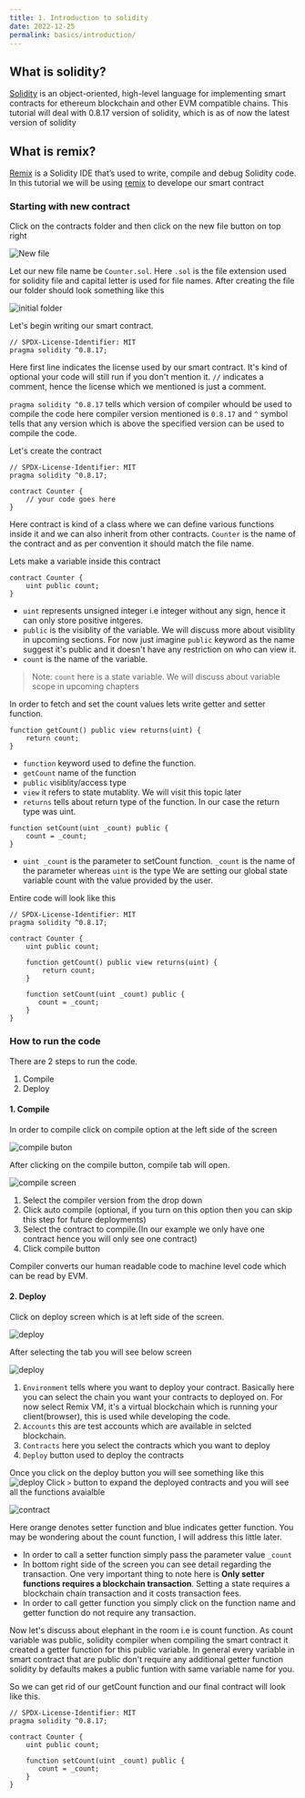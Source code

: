 ```yaml
---
title: 1. Introduction to solidity
date: 2022-12-25
permalink: basics/introduction/
---
```


## What is solidity?

[Solidity](https://docs.soliditylang.org/) is an object-oriented, high-level language for implementing smart contracts for ethereum blockchain and other EVM compatible chains. 
This tutorial will deal with 0.8.17 version of solidity, which is as of now the latest version of solidity

## What is remix?
[Remix](https://remix.ethereum.org/) is a Solidity IDE that’s used to write, compile and debug Solidity code. In this tutorial we will be using [remix](https://remix.ethereum.org/) to develope our smart contract

### Starting with new contract
Click on the contracts folder and then click on the new file button on top right

<img src="../static/new_file.png"
     alt="New file"/>


Let our new file name be `Counter.sol`. Here `.sol` is the file extension used for solidity file and capital letter is used for file names. After creating the file our folder should look something like this

<img src="../static/initial_folder.png"
     alt="initial folder"/>


Let's begin writing our smart contract.

```solidity
// SPDX-License-Identifier: MIT
pragma solidity ^0.8.17;
```

Here first line indicates the license used by our smart contract. It's kind of optional your code will still run if you don't mention it. `//` indicates a comment, hence the license which we mentioned is just a comment. 

`pragma solidity ^0.8.17` tells which version of compiler whould be used to compile the code here compiler version mentioned is `0.8.17` and `^` symbol tells that any version which is above the specified version can be used to compile the code. 


Let's create the contract
```solidity
// SPDX-License-Identifier: MIT
pragma solidity ^0.8.17;

contract Counter {
    // your code goes here
}
```

Here contract is kind of a class where we can define various functions inside it and we can also inherit from other contracts. `Counter` is the name of the contract and as per convention it should match the file name.

Lets make a variable inside this contract
```solidity
contract Counter {
    uint public count;
}
```
+ `uint` represents unsigned integer i.e integer without any sign, hence it can only store positive intgeres.
+ `public` is the visiblity of the variable. We will discuss more about visiblity in upcoming sections. For now just imagine `public` keyword as the name suggest it's public and it doesn't have any restriction on who can view it. 
+ `count` is the name of the variable. 
> Note: `count` here is a state variable. We will discuss about variable scope in upcoming chapters

In order to fetch and set the count values lets write getter and setter function.

```solidity
function getCount() public view returns(uint) {
    return count;
}
```

+ `function` keyword used to define the function.
+ `getCount` name of the function
+ `public` visiblity/access type
+ `view` it refers to state mutablity. We will visit this topic later
+ `returns` tells about return type of the function. In our case the return type was uint.

```solidity
function setCount(uint _count) public {
    count = _count;
}
```

+ `uint _count` is the parameter to setCount function. `_count` is the name of the parameter whereas `uint` is the type
We are setting our global state variable count with the value provided by the user.

Entire code will look like this
```solidity
// SPDX-License-Identifier: MIT
pragma solidity ^0.8.17;

contract Counter {
    uint public count;

    function getCount() public view returns(uint) {
        return count;
    }

    function setCount(uint _count) public {
       count = _count;
    }
}
```

### How to run the code
There are 2 steps to run the code. 
1. Compile
2. Deploy

#### 1. Compile
In order to compile click on compile option at the left side of the screen

<img src="../static/compile_buton.png"
     alt="compile buton"/>

After clicking on the compile button, compile tab will open.

<img src="../static/compile screen.png"
     alt="compile screen"/>

1. Select the compiler version from the drop down
2. Click auto compile (optional, if you turn on this option then you can skip this step for future deployments)
3. Select the contract to compile.(In our example we only have one contract hence you will only see one contract)
4. Click compile button

Compiler converts our human readable code to machine level code which can be read by EVM. 

#### 2. Deploy
Click on deploy screen which is at left side of the screen.

<img src="../static/deploy_section.png"
     alt="deploy"/>

After selecting the tab you will see below screen

<img src="../static/deploy_screen.png"
     alt="deploy"/>

1. `Environment` tells where you want to deploy your contract. Basically here you can select the chain you want your contracts to deployed on. For now select Remix VM, it's a virtual blockchain which is running your client(browser), this is used while developing the code. 
2. `Accounts` this are test accounts which are available in selcted blockchain. 
3. `Contracts` here you select the contracts which you want to deploy
4. `Deploy` button used to deploy the contracts

Once you click on the deploy button you will see something like this
<img src="../static/deployed_contract_minimize.png"
     alt="deploy"/>
Click `>` button to expand the deployed contracts and you will see all the functions avaialble

<img src="../static/contracts_interact.png"
     alt="contract"/>

Here orange denotes setter function and blue indicates getter function. You may be wondering about the count function, I will address this little later.

+ In order to call a setter function simply pass the parameter value `_count` 
+ In bottom right side of the screen you can see detail regarding the transaction. One very important thing to note here is **Only setter functions requires a blockchain transaction**. Setting a state requires a blockchain chain transaction and it costs transaction fees.
+ In order to call getter function you simply click on the function name and getter function do not require any transaction.

Now let's discuss about elephant in the room i.e is count function. As count variable was public, solidity compiler when compiling the smart contract it created a getter function for this public variable. In general every variable in smart contract that are public don't require any additional getter function solidity by defaults makes a public funtion with same variable name for you.

So we can get rid of our getCount function and our final contract will look like this. 
```solidity
// SPDX-License-Identifier: MIT
pragma solidity ^0.8.17;

contract Counter {
    uint public count;

    function setCount(uint _count) public {
       count = _count;
    }
}
```
